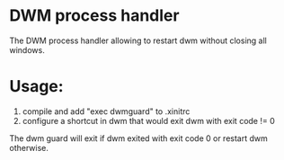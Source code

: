 DWM process handler
========================================================================
The DWM process handler allowing to restart dwm without closing all windows.

Usage:
======

1. compile and add "exec dwmguard" to .xinitrc
1. configure a shortcut in dwm that would exit dwm with exit code != 0

The dwm guard will exit if dwm exited with exit code 0 or restart dwm
otherwise.
